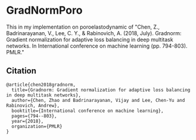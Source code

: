 # GradNormPoro
This in my implementation on poroelastodynamic of "Chen, Z., Badrinarayanan, V., Lee, C. Y., & Rabinovich, A. (2018, July). Gradnorm: Gradient normalization for adaptive loss balancing in deep multitask networks. In International conference on machine learning (pp. 794-803). PMLR." 

## Citation

```
@article{chen2018gradnorm,
  title={Gradnorm: Gradient normalization for adaptive loss balancing in deep multitask networks},
  author={Chen, Zhao and Badrinarayanan, Vijay and Lee, Chen-Yu and Rabinovich, Andrew},
  booktitle={International conference on machine learning},
  pages={794--803},
  year={2018},
  organization={PMLR}
}
```
